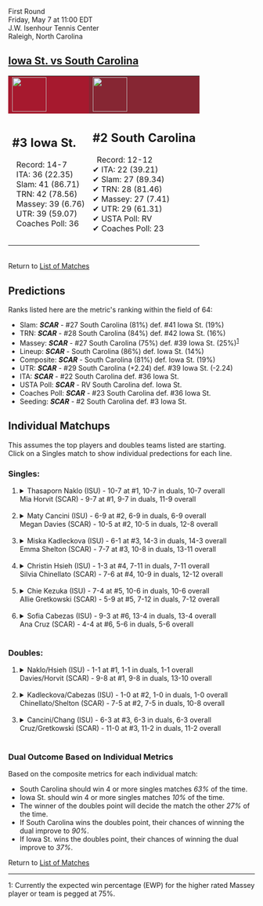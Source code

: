 First Round  
Friday, May 7 at 11:00 EDT  
J.W. Isenhour Tennis Center  
Raleigh, North Carolina  
## [Iowa St. vs South Carolina](https://www.ncaa.com/game/5833669)  

<table><tr style="background-color: #d9d9d9 !important"><td style="background-color: #A6192E !important"><img src="https://www.ncaa.com/sites/default/files/images/logos/schools/i/iowa-st.70.png" width="70" height="70" /></td><td style="background-color: #862633 !important"><img src="https://www.ncaa.com/sites/default/files/images/logos/schools/s/south-carolina.70.png" width="70" height="70" /></td></tr><tr>
<td>  

<h2>#3 Iowa St.</h2>  
&nbsp; Record: 14-7<br>  
&nbsp; ITA: 36 (22.35)<br>  
&nbsp; Slam: 41 (86.71)<br>  
&nbsp; TRN: 42 (78.56)<br>  
&nbsp; Massey: 39 (6.76)<br>  
&nbsp; UTR: 39 (59.07)<br>  
&nbsp; Coaches Poll: 36<br>  
<br>  

</td>
<td>  

<h2>#2 South Carolina</h2>  
&nbsp; Record: 12-12<br>  
&#10004; ITA: 22 (39.21)<br>  
&#10004; Slam: 27 (89.34)<br>  
&#10004; TRN: 28 (81.46)<br>  
&#10004; Massey: 27 (7.41)<br>  
&#10004; UTR: 29 (61.31)<br>  
&#10004; USTA Poll: RV<br>  
&#10004; Coaches Poll: 23<br>  
<br>  

</td>
</tr></table>  


<br>Return to [List of Matches](../index.md)  

## Predictions  

Ranks listed here are the metric's ranking within the field of 64:  
- Slam: ***SCAR*** - #27 South Carolina (81%) def. #41 Iowa St. (19%)  
- TRN: ***SCAR*** - #28 South Carolina (84%) def. #42 Iowa St. (16%)  
- Massey: ***SCAR*** - #27 South Carolina (75%) def. #39 Iowa St. (25%)<sup>[1](#footnote1)</sup>  
- Lineup: ***SCAR*** - South Carolina (86%) def. Iowa St. (14%)  
- Composite: ***SCAR*** - South Carolina (81%) def. Iowa St. (19%)  
- UTR: ***SCAR*** - #29 South Carolina (+2.24) def. #39 Iowa St. (-2.24)  
- ITA: ***SCAR*** - #22 South Carolina def. #36 Iowa St.  
- USTA Poll: ***SCAR*** - RV South Carolina def. Iowa St.  
- Coaches Poll: ***SCAR*** - #23 South Carolina def. #36 Iowa St.  
- Seeding: ***SCAR*** - #2 South Carolina def. #3 Iowa St.  

## Individual Matchups  
This assumes the top players and doubles teams listed are starting.  
Click on a Singles match to show individual predections for each line.  

### Singles:  

<ol>
<li><details>
<summary markdown="span">Thasaporn Naklo (ISU) - 10-7 at #1, 10-7 in duals, 10-7 overall<br>Mia Horvit (SCAR) - 9-7 at #1, 9-7 in duals, 11-9 overall</summary>
<h4>Predictions</h4><ul>
<li>Slam: <b><i>SCAR</i></b> - Horvit (81%) def. Naklo (19%)</li>  
<li>TRN: <b><i>SCAR</i></b> - Horvit (85%) def. Naklo (15%)</li>  
<li>Massey: <b><i>SCAR</i></b> - Horvit (75%) def. Naklo (25%)<sup><a href="#footnote1">1</a></sup></li>  
<li>UTR: <b><i>SCAR</i></b> - Horvit (84%) def. Naklo (16%)</li>  
<li>Composite: <b><i>SCAR</i></b> - Horvit (81%) def. Naklo (19%)</li>  
<li>ITA: <b><i>SCAR</i></b> - Horvit (18.78) def. Naklo (2.77)</li>  
</ul>
</details>&nbsp;</li>
<li><details>
<summary markdown="span">Maty Cancini (ISU) - 6-9 at #2, 6-9 in duals, 6-9 overall<br>Megan Davies (SCAR) - 10-5 at #2, 10-5 in duals, 12-8 overall</summary>
<h4>Predictions</h4><ul>
<li>Slam: <b><i>SCAR</i></b> - Davies (81%) def. Cancini (19%)</li>  
<li>TRN: <b><i>SCAR</i></b> - Davies (88%) def. Cancini (12%)</li>  
<li>Massey: <b><i>SCAR</i></b> - Davies (75%) def. Cancini (25%)<sup><a href="#footnote1">1</a></sup></li>  
<li>UTR: <b><i>SCAR</i></b> - Davies (86%) def. Cancini (14%)</li>  
<li>Composite: <b><i>SCAR</i></b> - Davies (82%) def. Cancini (18%)</li>  
<li>ITA: <b><i>SCAR</i></b> - Davies (10.26) def. Cancini (1.95)</li>  
</ul>
</details>&nbsp;</li>
<li><details>
<summary markdown="span">Miska Kadleckova (ISU) - 6-1 at #3, 14-3 in duals, 14-3 overall<br>Emma Shelton (SCAR) - 7-7 at #3, 10-8 in duals, 13-11 overall</summary>
<h4>Predictions</h4><ul>
<li>Slam: <b><i>SCAR</i></b> - Shelton (66%) def. Kadleckova (34%)</li>  
<li>TRN: <b><i>SCAR</i></b> - Shelton (58%) def. Kadleckova (42%)</li>  
<li>Massey: <b><i>ISU</i></b> - Kadleckova (75%) def. Shelton (25%)<sup><a href="#footnote1">1</a></sup></li>  
<li>UTR: <b><i>SCAR</i></b> - Shelton (65%) def. Kadleckova (35%)</li>  
<li>Composite: <b><i>SCAR</i></b> - Shelton (53%) def. Kadleckova (47%)</li>  
<li>ITA: <b><i>SCAR</i></b> - Shelton (6.55) def. Kadleckova (2.94)</li>  
</ul>
</details>&nbsp;</li>
<li><details>
<summary markdown="span">Christin Hsieh (ISU) - 1-3 at #4, 7-11 in duals, 7-11 overall<br>Silvia Chinellato (SCAR) - 7-6 at #4, 10-9 in duals, 12-12 overall</summary>
<h4>Predictions</h4><ul>
<li>Slam: <b><i>SCAR</i></b> - Chinellato (83%) def. Hsieh (17%)</li>  
<li>TRN: <b><i>SCAR</i></b> - Chinellato (88%) def. Hsieh (12%)</li>  
<li>Massey: <b><i>SCAR</i></b> - Chinellato (75%) def. Hsieh (25%)<sup><a href="#footnote1">1</a></sup></li>  
<li>UTR: <b><i>SCAR</i></b> - Chinellato (93%) def. Hsieh (7%)</li>  
<li>Composite: <b><i>SCAR</i></b> - Chinellato (85%) def. Hsieh (15%)</li>  
<li>ITA: <b><i>SCAR</i></b> - Chinellato (2.47) def. Hsieh (0.00)</li>  
</ul>
</details>&nbsp;</li>
<li><details>
<summary markdown="span">Chie Kezuka (ISU) - 7-4 at #5, 10-6 in duals, 10-6 overall<br>Allie Gretkowski (SCAR) - 5-9 at #5, 7-12 in duals, 7-12 overall</summary>
<h4>Predictions</h4><ul>
<li>Slam: <b><i>ISU</i></b> - Kezuka (57%) def. Gretkowski (43%)</li>  
<li>TRN: <b><i>ISU</i></b> - Kezuka (53%) def. Gretkowski (47%)</li>  
<li>Massey: <b><i>ISU</i></b> - Kezuka (75%) def. Gretkowski (25%)<sup><a href="#footnote1">1</a></sup></li>  
<li>UTR: <b><i>SCAR</i></b> - Gretkowski (80%) def. Kezuka (20%)</li>  
<li>Composite: <b><i>ISU</i></b> - Kezuka (51%) def. Gretkowski (49%)</li>  
</ul>
</details>&nbsp;</li>
<li><details>
<summary markdown="span">Sofia Cabezas (ISU) - 9-3 at #6, 13-4 in duals, 13-4 overall<br>Ana Cruz (SCAR) - 4-4 at #6, 5-6 in duals, 5-6 overall</summary>
<h4>Predictions</h4><ul>
<li>Slam: <b><i>ISU</i></b> - Cabezas (64%) def. Cruz (36%)</li>  
<li>TRN: <b><i>ISU</i></b> - Cabezas (72%) def. Cruz (28%)</li>  
<li>Massey: <b><i>ISU</i></b> - Cabezas (75%) def. Cruz (25%)<sup><a href="#footnote1">1</a></sup></li>  
<li>UTR: <b><i>ISU</i></b> - Cabezas (80%) def. Cruz (20%)</li>  
<li>Composite: <b><i>ISU</i></b> - Cabezas (72%) def. Cruz (28%)</li>  
<li>ITA: <b><i>ISU</i></b> - Cabezas (2.42) def. Cruz (0.00)</li>  
</ul>
</details>&nbsp;</li>
</ol>

### Doubles:  

<ol>
<li><details>
<summary markdown="span">Naklo/Hsieh (ISU) - 1-1 at #1, 1-1 in duals, 1-1 overall<br>Davies/Horvit (SCAR) - 9-8 at #1, 9-8 in duals, 13-10 overall</summary>
<br>Sorry, we don't have any metrics for this match
</details>&nbsp;</li>
<li><details>
<summary markdown="span">Kadleckova/Cabezas (ISU) - 1-0 at #2, 1-0 in duals, 1-0 overall<br>Chinellato/Shelton (SCAR) - 7-5 at #2, 7-5 in duals, 10-8 overall</summary>
<br>Sorry, we don't have any metrics for this match
</details>&nbsp;</li>
<li><details>
<summary markdown="span">Cancini/Chang (ISU) - 6-3 at #3, 6-3 in duals, 6-3 overall<br>Cruz/Gretkowski (SCAR) - 11-0 at #3, 11-2 in duals, 11-2 overall</summary>
<br>Sorry, we don't have any metrics for this match
</details>&nbsp;</li>
</ol>

### Dual Outcome Based on Individual Metrics  
  
Based on the composite metrics for each individual match:  
- South Carolina should win 4 or more singles matches _63%_ of the time.  
- Iowa St. should win 4 or more singles matches _10%_ of the time.  
- The winner of the doubles point will decide the match the other _27%_ of the time.  
- If South Carolina wins the doubles point, their chances of winning the dual improve to _90%_.  
- If Iowa St. wins the doubles point, their chances of winning the dual improve to _37%_.  
  
Return to [List of Matches](../index.md)  
  
------
<a name="footnote1">1</a>: Currently the expected win percentage (EWP) for the higher rated Massey player or team is pegged at 75%.
